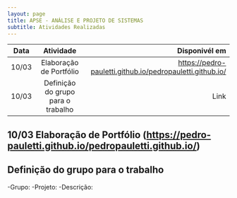 ```yaml
---
layout: page
title: APSE - ANÁLISE E PROJETO DE SISTEMAS
subtitle: Atividades Realizadas
---
```


| Data    | Atividade      | Disponivél em |
| ------- |:--------------:| -------------:|
| 10/03   | Elaboração de Portfólio| https://pedro-pauletti.github.io/pedropauletti.github.io/ |
| 10/03   | Definição do grupo para o trabalho| Link|


## 10/03 Elaboração de Portfólio (https://pedro-pauletti.github.io/pedropauletti.github.io/)

## Definição do grupo para o trabalho
-Grupo:
-Projeto: 
-Descrição:
